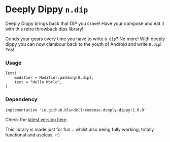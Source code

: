 # Deeply Dippy `n.dip`

Deeply Dippy brings back that DIP you crave! Have your compose and eat it with this retro throwback dips library!

Grinds your gears every time you have to write `8.dip`? No more! With deeply dippy you can now clambour back to the youth of Android and write `8.dip`! Yes!

### Usage

```
Text(
    modifier = Modifier.padding(8.dip),
    text = "Hello World",
)
```

### Dependency

```
implementation 'io.github.blundell:compose-deeply-dippy:1.0.0'
```

Check the [latest version here](https://repo1.maven.org/maven2/io/github/blundell/compose-deeply-dippy/).


This library is made just for fun .. whilst also being fully working, totally functional and useless. :-)
